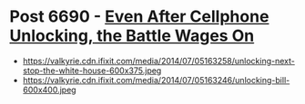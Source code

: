 # Post 6690 - [Even After Cellphone Unlocking, the Battle Wages On](https://www.ifixit.com/News/6690/unlocking-battle-wages-on)

- https://valkyrie.cdn.ifixit.com/media/2014/07/05163258/unlocking-next-stop-the-white-house-600x375.jpeg
- https://valkyrie.cdn.ifixit.com/media/2014/07/05163246/unlocking-bill-600x400.jpeg
